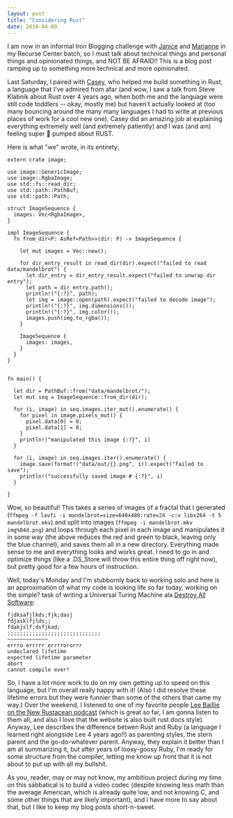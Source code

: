 ```yaml
---
layout: post
title: "Considering Rust"
date: 2018-04-09
---
```


I am now in an informal Iron Blogging challenge with [Janice](https://contrepoint.github.io/recurse-center-starts-to-feel-like-home) and [Marianne](http://mkcor.github.io/2018/04/09/week-2-day-1-at-rc.html) in my Recurse Center batch, so I must talk about technical things and personal things and opinionated things, and NOT BE AFRAID!! This is a blog post ramping up to something more technical and more opinionated.

Last Saturday, I paired with [Casey](https://github.com/casey), who helped me build something in Rust, a language that I've admired from afar (and wow, I saw a talk from Steve Klabnik about Rust over 4 years ago, when both me and the language were still code toddlers -- okay, mostly me) but haven't actually looked at (too many bouncing around the many many languages I had to write at previous places of work for a cool new one). Casey did an amazing job at explaining everything extremely well (and extremely patiently) and I was (and am) feeling super 💪 pumped about RUST. 

Here is what "we" wrote, in its entirety:

```
extern crate image;

use image::GenericImage;
use image::RgbaImage;
use std::fs::read_dir;
use std::path::PathBuf;
use std::path::Path;

struct ImageSequence {
  images: Vec<RgbaImage>,
}

impl ImageSequence {
  fn from_dir<P: AsRef<Path>>(dir: P) -> ImageSequence {

    let mut images = Vec::new();

    for dir_entry_result in read_dir(dir).expect("failed to read data/mandelbrot") {
      let dir_entry = dir_entry_result.expect("failed to unwrap dir entry");
      let path = dir_entry.path();
      println!("{:?}", path);
      let img = image::open(path).expect("failed to decode image");
      println!("{:?}", img.dimensions());
      println!("{:?}", img.color());
      images.push(img.to_rgba());
    }

    ImageSequence {
      images: images,
    }
  }
}


fn main() {

  let dir = PathBuf::from("data/mandelbrot/");
  let mut seq = ImageSequence::from_dir(dir);

  for (i, image) in seq.images.iter_mut().enumerate() {
    for pixel in image.pixels_mut() {
      pixel.data[0] = 0;
      pixel.data[1] = 0;
    }
    println!("manipulated this image {:?}", i)
  }

  for (i, image) in seq.images.iter().enumerate() {
    image.save(format!("data/out/{}.png", i)).expect("failed to save");
    println!("successfully saved image # {:?}", i)
  }

}
```

Wow, so beautiful! This takes a series of images of a fractal that I generated (`ffmpeg -f lavfi -i mandelbrot=size=640x480:rate=24 -c:v libx264 -t 5 mandelbrot.mkv`) and split into images (`ffmpeg -i mandelbrot.mkv img%04d.png`) and loops through each pixel in each image and manipulates it in some way (the above reduces the red and green to black, leaving only the blue channel), and saves them all in a new directory. Everything made sense to me and everything looks and works great. I need to go in and optimize things (like a .DS_Store will throw this entire thing off right now), but pretty good for a few hours of instruction.

Well, today's Monday and I'm stubbornly back to working solo and here is an approximation of what my code is looking life so far today, working on the simple? task of writing a Universal Turing Machine ala [Destroy All Software](https://www.destroyallsoftware.com/screencasts/catalog/computing-by-changing):

```
fjdksafjlkds;fjk;dasj 
fdjasklfjlds;;
fdakjslf;dsfjkad;
;;;;;;;;;;;;;;;;;;;;;;;;;;;;;;
~~~~~~~~~~~~~
errro errrrr errrrororrr
undeclared lifetime
expected lifetime parameter
abort
cannot compile ever!
``` 

So, I have a lot more work to do on my own getting up to speed on this language, but I'm overall really happy with it! (Also I did resolve these lifetime errors but they were funnier than some of the others that came my way.) Over the weekend, I listened to one of my favorite people [Lee Baillie on the New Rustacean podcast](https://newrustacean.com/show_notes/interview/irr_2017/lee_baillie/index.html) (which is great so far, I am gonna listen to them all, and also I love that the website is also built rust docs style). Anyway, Lee describes the difference betwen Rust and Ruby (a language I learned right alongside Lee 4 years ago!!) as parenting styles, the stern parent and the go-do-whatever parent. Anyway, they explain it better than I am at summarizing it, but after years of loosy-goosy Ruby, I'm ready for some structure from the compiler, letting me know up front that it is not about to put up with all my bullshit.

As you, reader, may or may not know, my ambitious project during my time on this sabbatical is to build a video codec (despite knowing less math than the average American, which is already quite low, and not knowing C, and some other things that are likely important), and I have more to say about that, but I like to keep my blog posts short-n-sweet.

